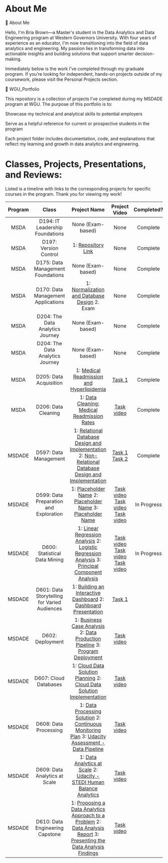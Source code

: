 # About Me

👋 About Me

Hello, I'm Bria Brown—a Master's student in the Data Analytics and Data Engineering program at Western Governors University. With four years of experience as an educator, I'm now transitioning into the field of data analytics and engineering. My passion lies in transforming data into actionable insights and building solutions that support smarter decision-making.

Immediately below is the work I’ve completed through my graduate program. If you’re looking for independent, hands-on projects outside of my coursework, please visit the Personal Projects section.

📁 WGU_Portfolio

This repository is a collection of projects I’ve completed during my MSDADE program at WGU. The purpose of this portfolio is to:

Showcase my technical and analytical skills to potential employers

Serve as a helpful reference for current or prospective students in the program

Each project folder includes documentation, code, and explanations that reflect my learning and growth in data analytics and engineering.


# Classes, Projects, Presentations, and Reviews:

Listed is a timeline with links to the corresponding projects for specific courses in the program. Thank you for viewing my work!

| Program |Class                             |Project Name                                                             | Project Video                                                                      |Completed?        |
|:-------:|:--------------------------------:|:-----------------------------------------------------------------------:|:----------------------------------------------------------------------------------:|:-----------------------:|
| MSDA    | D194: IT Leadership Foundations | None (Exam-based)                                                       | None                                                                               | Complete              |
| MSDA    | D197: Version Control | 1: [Repository Link](https://gitlab.com/learning_gitlab5183011/d197)                                                      | None                                                                               | Complete            |
| MSDA    | D175: Data Management Foundations | None (Exam-based)                                                      | None                                                                               | Complete             |
| MSDA    | D170: Data Management Applications | 1: [Normalization and Database Design](https://drive.google.com/file/d/16bTkRjht4F4MNcPG6sw9sS2NHY8GCtPV/view?usp=sharing) 2. Exam                                                      | None                                                                               |Complete             |
| MSDA    | D204: The Data Analytics Journey | None (Exam-based)                                                       | None                                                                               | Complete              |
| MSDA    | D204: The Data Analytics Journey | None (Exam-based)                                                       | None                                                                               | Complete              |
| MSDA    | D205: Data Acquisition           | 1: [Medical Readmission and Hyperlipidemia](https://drive.google.com/file/d/1NsF8FAAydrtUgMOyRgWwavu7OtJqX1t1/view?usp=drive_link)                                                 | [Task 1]()                                                                         | Complete             |
| MSDA    | D206: Data Cleaning              | 1: [Data Cleaning: Medical Readmission Rates](https://drive.google.com/file/d/1E5SJlMsh7eWUCLaVPtl9epoWEK_e1WQK/view?usp=sharing)                                                 | [Task video]()                                                                         | Complete             |
| MSDADE    | D597: Data Management        | 1: [Relational Database Design and Implementation]( ) 2: [Non-Relational Database Design and Implementation]()                         | [Task 1](https://wgu.hosted.panopto.com/Panopto/Pages/Viewer.aspx?id=0764db64-ff53-4f88-b0da-b2df014b20e4) [Task 2](https://wgu.hosted.panopto.com/Panopto/Pages/Viewer.aspx?id=70c2ee45-b284-48f0-ab2e-b30501533cf1)                                                              | Complete             |
| MSDADE    | D599: Data Preparation and Exploration              | 1: [Placeholder Name]() 2: [Placeholder Name]() 3: [Placeholder Name]()                         | [Task video]() [Task video]() [Task video]()                                                              | In Progress            |
| MSDADE    | D600: Statistical Data Mining | 1: [Linear Regression Analysis]() 2: [Logistic Regression Analysis]() 3: [Principal Component Analysis]()                                                 | [Task video]() [Task video]() [Task video]()                                                                        | In Progress             |
| MSDADE    | D601: Data Storytelling for Varied Audiences  | 1: [Building an Interactive Dashboard]() 2: [Dashboard Presentation]()                                                 | [Task 1]()                                                                         |              |
| MSDADE    | D602: Deployment            | 1: [Business Case Analysis]() 2: [Data Production Pipeline]() 3: [Program Deployment]() | [Task video]()                                                                         |             |
| MSDADE    | D607: Cloud Databases     | 1: [Cloud Data Solution Planning]() 2: [Cloud Data Solution Implementation]()                         | [Task video]()                                                                              |             |
| MSDADE    | D608: Data Processing | 1: [Data Processing Solution]() 2: [Continuous Monitoring Plan]() 3: [Udacity Assessment - Data Pipeline]() | [Task video]()                                                                         |             |
| MSDADE    | D609: Data Analytics at Scale | 1: [Data Analytics at Scale]() 2: [Udacity - STEDI Human Balance Analytics]() | [Task video]()                                                                         |             |
| MSDADE    | D610: Data Engineering Capstone | 1: [Proposing a Data Analytics Approach to a Problem]() 2: [Data Analysis Report]() 3: [Presenting the Data Analysis Findings]() | [Task video]()                                                                         |             |

